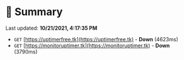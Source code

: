 # 📖 Summary
Last updated: **10/21/2021, 4:17:35 PM**

- `GET` [https://uptimerfree.tk](https://uptimerfree.tk) - **Down** (4623ms)
- `GET` [https://monitoruptimer.tk](https://monitoruptimer.tk) - **Down** (3790ms)
